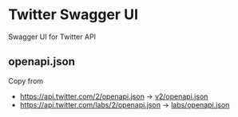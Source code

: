 # Twitter Swagger UI
Swagger UI for Twitter API

## openapi.json
Copy from
- https://api.twitter.com/2/openapi.json -> [v2/openapi.json](docs/v2/openapi.json)
- https://api.twitter.com/labs/2/openapi.json -> [labs/openapi.json](docs/labs/openapi.json)
